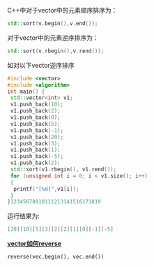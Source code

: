 C++中对于vector中的元素顺序排序为：

```cpp
std::sort(v.begin(),v.end());
```

对于vector中的元素逆序排序为：

```cpp
std::sort(v.rbegin(),v.rend());
```

如对以下vector逆序排序

```cpp
#include <vector>
#include <algorithm>
int main() {
 std::vector<int> v1;
 v1.push_back(10);
 v1.push_back(2);
 v1.push_back(0);
 v1.push_back(5);
 v1.push_back(-1);
 v1.push_back(20);
 v1.push_back(3);
 v1.push_back(1);
 v1.push_back(-5);
 v1.push_back(2);
 std::sort(v1.rbegin(), v1.rend());
 for (unsigned int i = 0; i < v1.size(); i++)
 {
  printf("[%d]",v1[i]);
 }
}12345678910111213141516171819
```

运行结果为:

```cpp
[20][10][5][3][2][2][1][0][-1][-5]
```

**<u>vector如何reverse</u>**

```
reverse(vec.begin(), vec.end())
```

